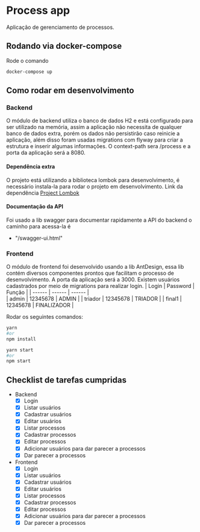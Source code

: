# Process app

Aplicação de gerenciamento de processos.

## Rodando via docker-compose
Rode o comando
```bash
docker-compose up
```
## Como rodar em desenvolvimento
### Backend
O módulo de backend utiliza o banco de dados H2 e está configurado para ser utilizado na memória, assim a aplicação não necessita de qualquer banco de dados extra, porém os dados não persistirão caso reinicie a aplicação, além disso foram usadas migrations com flyway para criar a estrutura e inserir algumas informações. O context-path sera /process e a porta da aplicação será a 8080.
#### Dependência extra
O projeto está utilizando a biblioteca lombok para desenvolvimento, é necessário instala-la para rodar o projeto em desenvolvimento.
Link da dependência [Project Lombok](https://projectlombok.org/)

#### Documentação da API
Foi usado a lib swagger para documentar rapidamente a API do backend o caminho para acessa-la é
- "/swagger-ui.html"

### Frontend
O módulo de frontend foi desenvolvido usando a lib AntDesign, essa lib contém diversos componentes prontos que facilitam o processo de desenvolvimento. A porta da aplicação será a 3000. Existem usuários cadastrados por meio de migrations para realizar login. 
| Login | Password | Função |
| ------ | ------ | ------ |    
| admin | 12345678 | ADMIN |
| triador | 12345678 | TRIADOR |
| final1 | 12345678 | FINALIZADOR |


Rodar os seguintes comandos:

```bash
yarn 
#or 
npm install

```
```bash
yarn start
#or 
npm start

```
## Checklist de tarefas cumpridas

-  Backend
	- [x] Login
	- [x] Listar usuários
	- [x] Cadastrar usuários
	- [x] Editar usuários
	- [x] Listar processos
	- [x] Cadastrar processos
	- [x] Editar processos
	- [x] Adicionar usuários para dar parecer a processos
	- [x] Dar parecer a processos
- Frontend
	- [x] Login
	- [x] Listar usuários
	- [x] Cadastrar usuários
	- [x] Editar usuários
	- [x] Listar processos
	- [x] Cadastrar processos
	- [x] Editar processos
	- [x] Adicionar usuários para dar parecer a processos
	- [x] Dar parecer a processos
